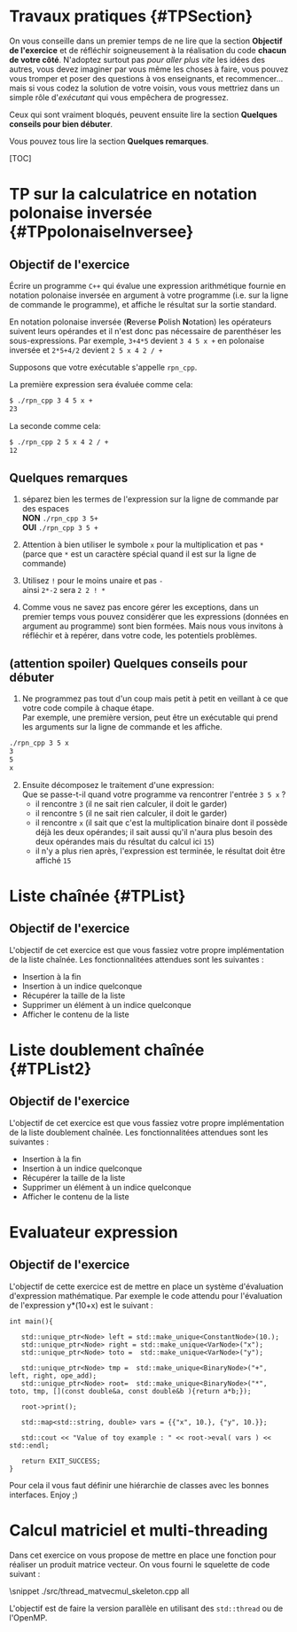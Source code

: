 
Travaux pratiques    {#TPSection}
=================

On vous conseille dans un premier temps de ne lire que la section **Objectif de l'exercice** et de réfléchir soigneusement à la réalisation du code **chacun de votre côté**. N'adoptez surtout pas *pour aller plus vite* les idées des autres, vous devez imaginer par vous même les choses à faire, vous pouvez vous tromper et poser des questions à vos enseignants, et recommencer... mais si vous codez la solution de votre voisin, vous vous mettriez dans un simple rôle d'*exécutant* qui vous empêchera de progressez.

Ceux qui sont vraiment bloqués, peuvent ensuite lire la section  **Quelques conseils pour bien débuter**.

Vous pouvez tous lire la section **Quelques remarques**.

[TOC]

# TP sur la calculatrice en notation polonaise inversée {#TPpolonaiseInversee}

## Objectif de l'exercice

Écrire un programme `C++` qui évalue une expression arithmétique fournie en notation polonaise inversée en argument à votre programme (i.e. sur la ligne de commande le programme), et affiche le résultat sur la sortie standard.

En notation polonaise inversée (**R**everse **P**olish **N**otation) les opérateurs suivent leurs opérandes et il n'est donc pas nécessaire de parenthéser les sous-expressions. Par exemple, `3+4*5` devient `3 4 5 x +` en polonaise inversée et `2*5+4/2` devient `2 5 x 4 2 / +`

Supposons que votre exécutable s'appelle `rpn_cpp`.

La première expression sera évaluée comme cela: 
```bash 
$ ./rpn_cpp 3 4 5 x +
23
```

La seconde comme cela:

```bash
$ ./rpn_cpp 2 5 x 4 2 / +
12
```

## Quelques remarques

1. séparez bien les termes de l'expression sur la ligne de commande par des espaces  
 **NON** `./rpn_cpp 3 5+`  
 **OUI** `./rpn_cpp 3 5 +`

 1. Attention à bien utiliser le symbole `x` pour la multiplication et pas `*` (parce que `*` est un caractère spécial quand il est sur la ligne de commande)

1. Utilisez `!` pour le moins unaire et pas `-`  
ainsi `2*-2` sera `2 2 ! *`

1. Comme vous ne savez pas encore gérer les exceptions, dans un premier temps vous pouvez considérer que les expressions (données en argument au programme) sont bien formées. Mais nous vous invitons à réfléchir et à repérer, dans votre code, les potentiels problèmes.

## (attention spoiler) Quelques conseils pour  débuter

1. Ne programmez pas tout d'un coup mais petit à petit en veillant à ce que votre code compile à chaque étape.  
Par exemple, une première version, peut être un exécutable qui prend les arguments sur la ligne de commande et les affiche.
```bash
./rpn_cpp 3 5 x
3  
5
x
```
2. Ensuite décomposez le traitement d'une expression:  
Que se passe-t-il quand votre programme va rencontrer l'entrée `3 5 x` ?  
   * il rencontre `3` (il ne sait rien calculer, il doit le garder)
   * il rencontre `5` (il ne sait rien calculer, il doit le garder)
   * il rencontre `x` (il sait que c'est la multiplication binaire dont il possède déjà les deux opérandes; il sait aussi qu'il n'aura plus besoin des deux opérandes mais du résultat du calcul ici `15`)
   * il n'y a plus rien après, l'expression est terminée, le résultat doit être affiché `15`



# Liste chaînée {#TPList}

## Objectif de l'exercice

L'objectif de cet exercice est que vous fassiez votre propre implémentation de la liste chaînée. Les fonctionnalitées attendues sont les suivantes : 

- Insertion à la fin 
- Insertion à un indice quelconque 
- Récupérer la taille de la liste 
- Supprimer un élément à un indice quelconque
- Afficher le contenu de la liste 

# Liste doublement chaînée {#TPList2}

## Objectif de l'exercice

L'objectif de cet exercice est que vous fassiez votre propre implémentation de la liste doublement chaînée. Les fonctionnalitées attendues sont les suivantes : 

- Insertion à la fin 
- Insertion à un indice quelconque 
- Récupérer la taille de la liste 
- Supprimer un élément à un indice quelconque
- Afficher le contenu de la liste 


# Evaluateur expression 

## Objectif de l'exercice 

L'objectif de cette exercice est de mettre en place un système d'évaluation d'expression mathématique. Par exemple le code attendu pour l'évaluation de l'expression y*(10+x) est le suivant : 


```
int main(){

   std::unique_ptr<Node> left = std::make_unique<ConstantNode>(10.);
   std::unique_ptr<Node> right = std::make_unique<VarNode>("x");
   std::unique_ptr<Node> toto =  std::make_unique<VarNode>("y");

   std::unique_ptr<Node> tmp =  std::make_unique<BinaryNode>("+", left, right, ope_add);
   std::unique_ptr<Node> root=  std::make_unique<BinaryNode>("*", toto, tmp, [](const double&a, const double&b ){return a*b;});

   root->print();

   std::map<std::string, double> vars = {{"x", 10.}, {"y", 10.}};

   std::cout << "Value of toy example : " << root->eval( vars ) << std::endl;

   return EXIT_SUCCESS;
}
```

Pour cela il vous faut définir une hiérarchie de classes avec les bonnes interfaces. Enjoy ;) 

# Calcul matriciel et multi-threading 

Dans cet exercice on vous propose de mettre en place une fonction pour réaliser un produit matrice vecteur. On vous fourni le squelette de code suivant : 

\snippet ./src/thread_matvecmul_skeleton.cpp all 


L'objectif est de faire la version parallèle en utilisant des `std::thread` ou de l'OpenMP.

